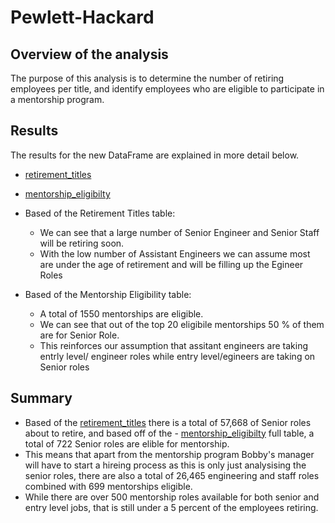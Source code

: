 # Pewlett-Hackard

## Overview of the analysis
The purpose  of this analysis is to  determine the number of retiring employees per title,
and identify employees who are eligible to participate in a mentorship program. 

## Results
The results for the new DataFrame are explained in more detail below. 
- [retirement_titles](Resources/retirement_titles.png)	
- [mentorship_eligibilty](Resources/mentorship_eligibilty.png)	

- Based of the Retirement Titles table:
  * We can see that a large number of Senior Engineer and Senior Staff will be retiring soon.
  * With the low number of Assistant Engineers we can assume most are under the age of retirement and will be filling up the Egineer Roles
  
- Based of the Mentorship Eligibility table:
  * A total of 1550 mentorships are eligible.
  * We can see that out of the top 20 eligibile mentorships 50 % of them are for Senior Role.
  * This reinforces our assumption that assitant engineers are taking entrly level/ engineer roles while entry level/egineers are taking on Senior roles  

## Summary
- Based of the [retirement_titles](Resources/retirement_titles.png)	there is a total of 57,668 of Senior roles about to retire, 
  and based off of the  - [mentorship_eligibilty](Resources/mentorship_eligibilty.png)	full table, a total of 722 Senior roles are elible for mentorship.
- This means that apart from the mentorship program Bobby's manager will have to start a hireing process as this is only just analysising the senior roles,
  there are also a total of 26,465 engineering and staff roles combined with 699 mentorships eligible.
- While there are over 500 mentorship roles available for both senior and entry level jobs, that is still under a 5 percent of the employees retiring.
 
